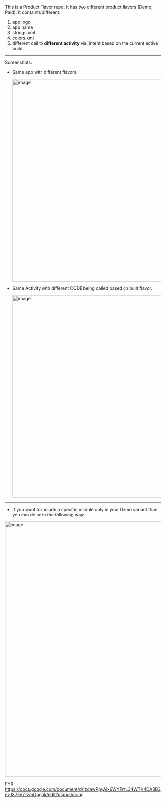 This is a Product Flavor repo. It has two different product flavors (Demo, Paid).
It containts different:
  1. app logo
  2. app name
  3. strings.xml
  4. colors.xml
  5. different call to **different activity** via. Intent based on the current active build.

---------------------------------------------------------------------------------------------------------

Screenshots:
- Same app with different flavors.
  
  <img width="653" alt="image" src="https://github.com/user-attachments/assets/46245d2e-7908-4a02-bfb6-6515d79beb1a">


- Same Activity with different CODE being called based on built flavor.
  
  <img width="653" alt="image" src="https://github.com/user-attachments/assets/457bfcde-5002-49b8-9748-d6ec7c24dd8e">

---------------------------------------------------------------------------------------------------------

- If you want to include a specific module only in your Demo variant than you can do so in the following way:

<img width="824" alt="image" src="https://github.com/user-attachments/assets/8324dec2-e4d2-48cf-a071-4c133b67e6ad">



FYR: https://docs.google.com/document/d/1zcawPpyAix6WYFmL34WTK4DA3B3m-lX7Fe7-zmOpgpk/edit?usp=sharing
